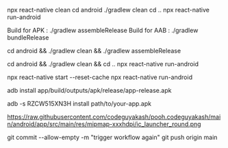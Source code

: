 npx react-native clean
cd android
./gradlew clean
cd ..
npx react-native run-android

Build for APK : ./gradlew assembleRelease Build for AAB : ./gradlew bundleRelease

cd android && ./gradlew clean && ./gradlew assembleRelease

cd android && ./gradlew clean && cd .. npx react-native run-android

npx react-native start --reset-cache
npx react-native run-android

adb install app/build/outputs/apk/release/app-release.apk

adb -s RZCW515XN3H install path/to/your-app.apk

https://raw.githubusercontent.com/codeguyakash/pooh.codeguyakash/main/android/app/src/main/res/mipmap-xxxhdpi/ic_launcher_round.png

git commit --allow-empty -m "trigger workflow again"
git push origin main
